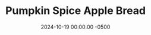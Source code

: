 ---
layout: post
title:  "Pumpkin Spice Apple Bread"
date:   2024-10-19 00:00:00 -0500
categories:
- Recipes
- Breakfast
permalink: /recipes/apple-cinnamon-bread
image: /assets/Food/Breakfast/Apple Bread/apple-bread-cover.jpg
ing: applebread-ing
facts: applebread-facts
section1: Wet
start2: Quick oats
section2: Dry
start3: 
section3: 
start4: 
section4: 
start5: 
section5: 
Prep: 10
Rest: 
Cook: 60
Source1: 
Source2: 
whisk: https://s.samsungfood.com/uutAK
tags: 
- gluten free
- oats
- oatmeal
- quick oats
- rolled oats
- dessert
- tahini
- pumpkin seed butter
- natural nut butter
- banana bread
- bread
- cake
Description: It's officially October, which means it's apple picking and pumpkin spice season.  This recipe is essentially a <a href="/recipes/banana-bread">banana bread</a>, but using <a href="/recipes/apple-spread">No Sugar Added Apple Spread</a> in place of mashed bananas.  It's a perfect fall breakfast or dessert that's full of cinnamon flavor without any added sugar or butter.  It's also gluten free and nut free as well!
Instructions: 
- Preheat your oven to 350F, and line a 9x5" bread pan with parchment paper.  Lightly spray the paper with oil<br><br>

- In a large bowl, combine together the wet ingredients - <a href="/recipes/apple-spread">apple spread</a>, tahini (or any other <a href="/recipes/natural-peanut-butter">nut or seed butter</a>), and eggs<br><br>
- <center><img src="/assets/Food/Breakfast/Apple Bread/apple-bread-unmixed.jpg" alt="" class="half-page">&emsp;&emsp;<img src="/assets/Food/Breakfast/Apple Bread/apple-bread-mixed.jpg" alt="" class="half-page"></center><br>

- Add the dry ingredients to the bowl, and mix until fully combined - quick (or rolled) oats, oat flour, cornstarch, baking soda, and salt.  Transfer the batter to the prepared loaf pan<br><br>
- <center><img src="/assets/Food/Breakfast/Apple Bread/apple-bread-bowl.jpg" alt="" class="half-page">&emsp;&emsp;<img src="/assets/Food/Breakfast/Apple Bread/apple-bread-raw.jpg" alt="" class="half-page"></center><br>

- Bake at 350F for about 45 minutes, covered with aluminum foil.  Remove the foil, and bake for an additional 15 minutes.  Place the pan in the fridge, and let it totally cool before removing from the pan and slicing<br><br>
- <center><img src="/assets/Food/Breakfast/Apple Bread/apple-bread-baked.jpg" alt="" class="instruction-image"></center>
---